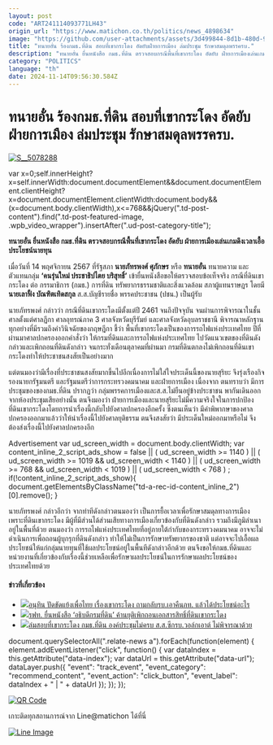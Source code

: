 ```yaml
---
layout: post
code: "ART241114093771LH43"
origin_url: "https://www.matichon.co.th/politics/news_4898634"
image: "https://github.com/user-attachments/assets/3d499844-8d1b-480d-9b78-8f90ecaa838e"
title: "ทนายอั๋น ร้องกมธ.ที่ดิน สอบที่เขากระโดง อัดยับฝ่ายการเมือง ล่มประชุม รักษาสมดุลพรรครบ."
description: "ทนายอั๋น ยื่นหนังสือ กมธ.ที่ดิน ตรวจสอบกรณีพื้นที่เขากระโดง อัดยับ ฝ่ายการเมืองเล่นเกมดึงเวลาเอื้อประโยชน์นายทุน"
category: "POLITICS"
language: "th"
date: 2024-11-14T09:56:30.584Z
---
```


# ทนายอั๋น ร้องกมธ.ที่ดิน สอบที่เขากระโดง อัดยับฝ่ายการเมือง ล่มประชุม รักษาสมดุลพรรครบ.

[![](https://www.matichon.co.th/wp-content/uploads/2024/11/S__5078288.jpg "S__5078288")](https://www.matichon.co.th/wp-content/uploads/2024/11/S__5078288.jpg)

var x=0;self.innerHeight?x=self.innerWidth:document.documentElement&&document.documentElement.clientHeight?x=document.documentElement.clientWidth:document.body&&(x=document.body.clientWidth),x<=768&&jQuery(".td-post-content").find(".td-post-featured-image, .wpb\_video\_wrapper").insertAfter(".ud-post-category-title");

**ทนายอั๋น ยื่นหนังสือ กมธ.ที่ดิน ตรวจสอบกรณีพื้นที่เขากระโดง อัดยับ ฝ่ายการเมืองเล่นเกมดึงเวลาเอื้อประโยชน์นายทุน**

เมื่อวันที่ 14 พฤศจิกายน 2567 ที่รัฐสภา **นายภัทรพงศ์ ศุภักษร** หรือ **ทนายอั๋น** ทนายความ และตัวแทนกลุ่ม **‘คนรุ่นใหม่ ประชาธิปไตย บริสุทธิ์’** เข้ายื่นหนังสือขอให้ตรวจสอบข้อเท็จจริง กรณีที่ดินเขากระโดง ต่อ กรรมาธิการ (กมธ.) การที่ดิน ทรัพยากรธรรมชาติและสิ่งแวดล้อม สภาผู้แทนราษฎร โดยมี **นายเลาฟั้ง บัณฑิตเทิดสกุล** ส.ส.บัญชีรายชื่อ พรรคประชาชน (ปชน.) เป็นผู้รับ

นายภัทรพงศ์ กล่าวว่า กรณีที่ดินเขากระโดงมีตั้งแต่ปี 2461 จนถึงปัจจุบัน จนผ่านการพิจารณาในชั้นศาลตั้งแต่ศาลฏีกา ศาลอุทรณ์ภาค 3 ศาลจังหวัดบุรีรัมย์ และศาลจังหวัดอุบลราชธานี พิจารณาหลักฐานทุกอย่างที่มีรวมถึงคำวินิจฉัยของกฤษฎีกา ชี้ว่า พื้นที่เขากระโดงเป็นของการรถไฟแห่งประเทศไทย ปีที่ผ่านมาศาลปกครองออกคำสั่งว่า ให้กรมที่ดินและการรถไฟแห่งประเทศไทย ไปวัดแนวเขตของที่ดินดังกล่าวและเพิกถอนที่ดินดังกล่าว จนกระทั่งเดือนตุลาคมที่ผ่านมา กรมที่ดินตกลงไม่เพิกถอนที่ดินเขากระโดงทำให้ประชาชนสงสัยเป็นอย่างมาก

แต่ตนมองว่ามีเรื่องที่ประชาชนสงสัยมากขึ้นไปอีกเนื่องการไม่ใส่ใจประเด็นนี้ของนายสุริยะ จึงรุ่งเรืองกิจ รองนายกรัฐมนตรี และรัฐมนตรีว่าการกระทรวงคมนาคม และฝ่ายการเมือง เนื่องจาก ตนทราบว่า มีการประชุมของของกมธ.ที่ดิน ปรากฏว่า กลุ่มพรรคการเมืองและส.ส.ไม่ยืนอยู่ข้างประชาชน พากันเดินออกจากห้องประชุมเสียอย่างนั้น ตนจึงมองว่า ฝ่ายการเมืองและนายสุริยะไม่มีความจริงใจในการปกป้องที่ดินเขากระโดงโดยการนำเรื่องนี้กลับไปยังศาลปกครองอีกครั้ง ซึ่งตนเห็นว่า มีคำพิพากษาของศาลปกครองออกมาแล้วว่าให้นำเรื่องนี้ไปยังศาลยุติธรรม ตนจึงสงสัยว่า มีประเด็นใหม่ออกมาหรือไม่ จึงต้องส่งเรื่องนี้ไปยังศาลปกครองอีก

Advertisement var ud\_screen\_width = document.body.clientWidth; var content\_inline\_2\_script\_ads\_show = false || ( ud\_screen\_width >= 1140 ) || ( ud\_screen\_width >= 1019 && ud\_screen\_width < 1140 ) || ( ud\_screen\_width >= 768 && ud\_screen\_width < 1019 ) || ( ud\_screen\_width < 768 ) ; if(!content\_inline\_2\_script\_ads\_show){ document.getElementsByClassName("td-a-rec-id-content\_inline\_2")\[0\].remove(); }

นายภัทรพงศ์ กล่าวอีกว่า จากท่าทีดังกล่าวตนมองว่า เป็นการยื้อเวลาเพื่อรักษาสมดุลทางการเมือง เพราะที่ดินเขากระโดง มีผู้ที่มีส่วนได้ส่วนเสียทางการเมืองเกี่ยวข้องกับที่ดินดังกล่าว รวมถึงมีภูมิลำเนาอยู่ในพื้นที่ด้วย ตนมองว่า การรถไฟแห่งประเทศไทยที่อยู่ภายใต้กำกับของกระทรวงคมนาคม อาจจะไม่ดำเนินการเพื่อถอนผู้บุกรุกที่ดินดังกล่าว ทำให้ไม่เป็นการรักษาทรัพยากรของชาติ แต่อาจจะไปเอื้อผลประโยชน์ให้แก่กลุ่มนายทุนที่ใช้ผลประโยชน์อยู่ในพื้นทีดังกล่าวอีกด้วย ตนจึงขอให้กมธ.ที่ดินและหน่วยงานที่เกี่ยวข้องกับเรื่องนี้ช่วยเหลือเพื่อรักษาผลประโยชน์ในการรักษาผลประโยชน์ของประเทศไทยด้วย

#### ข่าวที่เกี่ยวข้อง

*   [![](https://www.matichon.co.th/wp-content/uploads/2024/11/2064704777.jpg)อนุทิน ปัดขัดแย้งเพื่อไทย เรื่องเขากระโดง ถามกลับรบ.เอาคืนภท. แล้วได้ประโยชน์อะไร](https://www.matichon.co.th/politics/news_4897910)
*   [![](https://www.matichon.co.th/wp-content/uploads/2024/11/728-164.jpg)รฟท. ยื่นหนังสือ ‘อธิบดีกรมที่ดิน’ ค้านยุติเพิกถอนเอกสารสิทธิ์ที่ดินเขากระโดง](https://www.matichon.co.th/politics/news_4897705)
*   [![](https://www.matichon.co.th/wp-content/uploads/2024/11/S__367744.jpg)ล่มสอบที่เขากระโดง กมธ.ที่ดิน องค์ประชุมไม่ครบ ส.ส.ซีกรบ.วอล์กเอาต์​ ไม่พิจารณาด้วย](https://www.matichon.co.th/politics/news_4896484)

document.querySelectorAll(".relate-news a").forEach(function(element) { element.addEventListener("click", function() { var dataIndex = this.getAttribute("data-index"); var dataUrl = this.getAttribute("data-url"); dataLayer.push({ "event": "track\_event", "event\_category": "recommend\_content", "event\_action": "click\_button", "event\_label": dataIndex + " | " + dataUrl }); }); });

[![QR Code](https://www.matichon.co.th/wp-content/uploads/2023/07/wob1371z.jpg)](https://lin.ee/ht0nDxX)

เกาะติดทุกสถานการณ์จาก Line@matichon ได้ที่นี่

[![Line Image](https://www.matichon.co.th/wp-content/uploads/2023/07/th.png)](https://lin.ee/ht0nDxX)